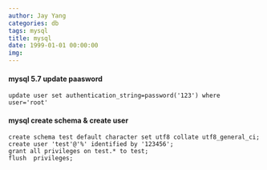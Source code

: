 ```yaml
---
author: Jay Yang
categories: db
tags: mysql
title: mysql
date: 1999-01-01 00:00:00
img:
---
```


#### mysql 5.7 update paasword

    update user set authentication_string=password('123') where user='root'

#### mysql create schema & create user

    create schema test default character set utf8 collate utf8_general_ci;
    create user 'test'@'%' identified by '123456';
    grant all privileges on test.* to test;
    flush  privileges;
